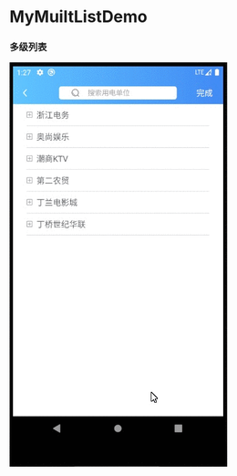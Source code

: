 # MyMuiltListDemo
### 多级列表


![效果图](https://github.com/sfy666666/MyMuiltListDemo/blob/master/app/src/main/res/drawable/show.gif)
